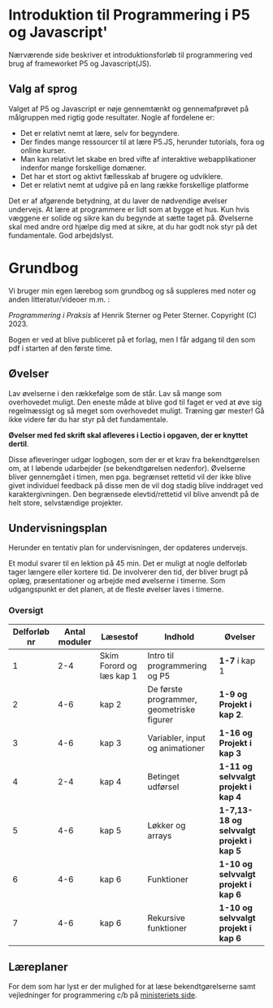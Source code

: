 # Introduktion til Programmering i P5 og Javascript'
Nærværende side beskriver et introduktionsforløb til programmering ved brug af frameworket P5 og Javascript(JS).


## Valg af sprog 
Valget af P5 og Javascript er nøje gennemtænkt og gennemafprøvet på målgruppen med rigtig gode resultater. 
Nogle af fordelene er:  
- Det er relativt nemt at lære, selv for begyndere. 
- Der findes mange ressourcer til at lære P5.JS, herunder tutorials, fora og online kurser.
- Man kan relativt let skabe en bred vifte af interaktive webapplikationer indenfor mange forskellige domæner.
- Det har et stort og aktivt fællesskab af brugere og udviklere.
- Det er relativt nemt at udgive på en lang række forskellige platforme 

Det er af afgørende betydning, at du laver de nødvendige øvelser undervejs. At lære at programmere er lidt som at bygge et hus. Kun hvis væggene er solide og sikre kan du begynde at sætte taget på. Øvelserne skal med andre ord hjælpe dig med at sikre, at du har godt nok styr på det fundamentale. 
God arbejdslyst.

# Grundbog
Vi bruger min egen lærebog som grundbog og så suppleres med noter og anden litteratur/videoer m.m. : 

_Programmering i Praksis_ af Henrik Sterner og Peter Sterner. Copyright (C) 2023. 

Bogen er ved at blive publiceret på et forlag, men I får adgang til den som pdf i starten af den første time. 

## Øvelser
Lav øvelserne i den rækkefølge som de står. Lav så mange som overhovedet muligt. Den eneste måde at blive god til faget er ved at øve sig regelmæssigt og så meget som overhovedet muligt. Træning gør mester! Gå ikke videre før du har styr på det fundamentale. 

**Øvelser med fed skrift skal afleveres i Lectio i opgaven, der er knyttet dertil**.

Disse afleveringer udgør logbogen, som der er et krav fra bekendtgørelsen om, at I løbende udarbejder (se bekendtgørelsen nedenfor). Øvelserne bliver gennemgået i timen, men pga. begrænset rettetid vil der ikke blive givet individuel feedback på disse men de vil dog stadig blive inddraget ved karaktergivningen. 
Den begrænsede elevtid/rettetid vil blive anvendt på de helt store, selvstændige projekter. 

## Undervisningsplan
Herunder en tentativ plan for undervisningen, der opdateres undervejs.  

Et modul svarer til en lektion på 45 min. Det er muligt at nogle delforløb tager længere eller kortere tid. De involverer den tid, der bliver brugt på oplæg, præsentationer og arbejde med øvelserne i timerne. Som udgangspunkt er det planen, at de fleste øvelser laves i timerne. 

### Oversigt
Delforløb nr       | Antal moduler | Læsestof     | Indhold                     | Øvelser     |
----------- |----------- | ----------- | ----------------------------| ----------- |
1 |2-4 |  Skim Forord og læs kap 1       | Intro til programmering og P5 |   **1-7** i kap 1         |
2 |4-6 | kap 2 | De første programmer, geometriske figurer | **1-9 og Projekt i kap 2**. |    
3 |4-6 | kap 3 | Variabler, input og animationer| **1-16 og Projekt i kap 3** |
4 |2-4| kap 4 | Betinget udførsel| **1-11 og selvvalgt projekt i kap 4** |
5 |4-6 |kap 5 | Løkker og arrays | **1-7,13-18 og selvvalgt projekt i kap 5** |
6 |4-6 |kap 6 | Funktioner | **1-10 og selvvalgt projekt i kap 6** |
7 |4-6 |kap 6 | Rekursive funktioner | **1-10 og selvvalgt projekt i kap 6** |



## Læreplaner
For dem som har lyst er der mulighed for at læse bekendtgørelserne samt vejledninger for programmering c/b 
på [ministeriets side](https://www.uvm.dk/gymnasiale-uddannelser/fag-og-laereplaner/laereplaner-2017/valgfag-laereplaner-2017). 
